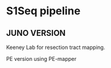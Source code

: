 # S1Seq pipeline

## JUNO VERSION

Keeney Lab for resection tract mapping.

PE version using PE-mapper


